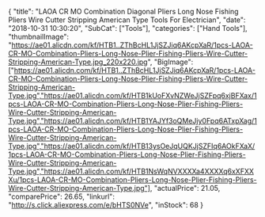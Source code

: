 {
	"title": "LAOA CR MO Combination Diagonal Pliers Long Nose Fishing Pliers Wire Cutter Stripping American Type Tools For Electrician",
	"date": "2018-10-31 10:30:20",
	"SubCat": ["Tools"],
	"categories": ["Hand Tools"],
	"thumbnailImage": "https://ae01.alicdn.com/kf/HTB1..ZThBcHL1JjSZJiq6AKcpXaR/1pcs-LAOA-CR-MO-Combination-Pliers-Long-Nose-Plier-Fishing-Pliers-Wire-Cutter-Stripping-American-Type.jpg_220x220.jpg",
	"BigImage": ["https://ae01.alicdn.com/kf/HTB1..ZThBcHL1JjSZJiq6AKcpXaR/1pcs-LAOA-CR-MO-Combination-Pliers-Long-Nose-Plier-Fishing-Pliers-Wire-Cutter-Stripping-American-Type.jpg","https://ae01.alicdn.com/kf/HTB1kUoFXvNZWeJjSZFpq6xjBFXax/1pcs-LAOA-CR-MO-Combination-Pliers-Long-Nose-Plier-Fishing-Pliers-Wire-Cutter-Stripping-American-Type.jpg","https://ae01.alicdn.com/kf/HTB1YAJYf3oQMeJjy0Fpq6ATxpXag/1pcs-LAOA-CR-MO-Combination-Pliers-Long-Nose-Plier-Fishing-Pliers-Wire-Cutter-Stripping-American-Type.jpg","https://ae01.alicdn.com/kf/HTB13ysOeJqUQKJjSZFIq6AOkFXaX/1pcs-LAOA-CR-MO-Combination-Pliers-Long-Nose-Plier-Fishing-Pliers-Wire-Cutter-Stripping-American-Type.jpg","https://ae01.alicdn.com/kf/HTB1NsWqNVXXXXa4XXXXq6xXFXXXu/1pcs-LAOA-CR-MO-Combination-Pliers-Long-Nose-Plier-Fishing-Pliers-Wire-Cutter-Stripping-American-Type.jpg"],
	"actualPrice": 21.05,
	"comparePrice": 26.65,
	"linkurl": "http://s.click.aliexpress.com/e/bHTS0NVe",
	"inStock": 68
}
